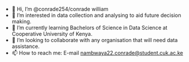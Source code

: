 - 👋 Hi, I’m @conrade254/conrade william
- 👀 I’m interested in data collection and analysing to aid future decision making.
- 🌱 I’m currently learning Bachelors of Science in Data Science at Cooperative University of Kenya.
- 💞️ I’m looking to collaborate with any organisation that will need data assistance.
- 📫 How to reach me:
E-mail nambwaya22.conrade@student.cuk.ac.ke
<!---
conrade254/conrade254 is a ✨ special ✨ repository because its `README.md` (this file) appears on your GitHub profile.
You can click the Preview link to take a look at your changes.
--->
